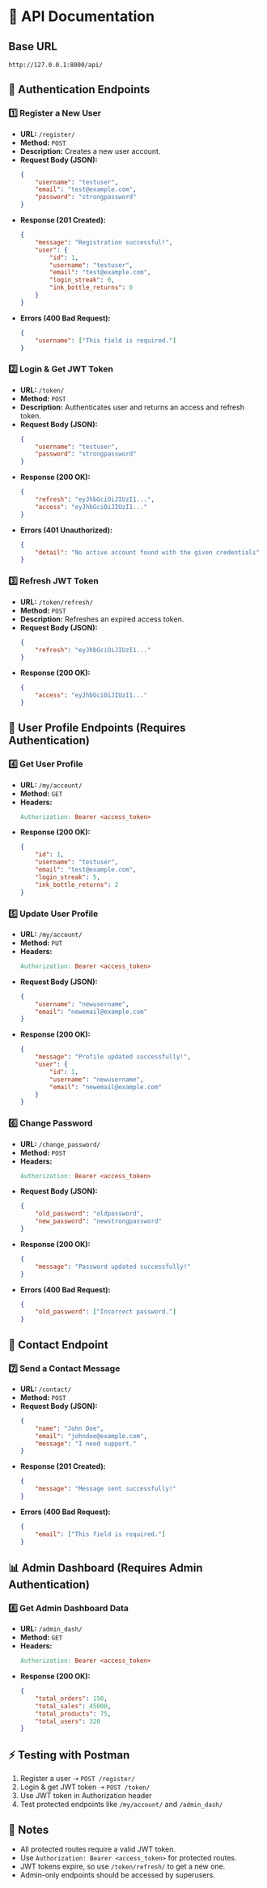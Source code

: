 # 📘 API Documentation

## Base URL
```
http://127.0.0.1:8000/api/
```

## 🔐 Authentication Endpoints

### 1️⃣ Register a New User
- **URL:** `/register/`
- **Method:** `POST`
- **Description:** Creates a new user account.
- **Request Body (JSON):**
    ```json
    {
        "username": "testuser",
        "email": "test@example.com",
        "password": "strongpassword"
    }
    ```
- **Response (201 Created):**
    ```json
    {
        "message": "Registration successful!",
        "user": {
            "id": 1,
            "username": "testuser",
            "email": "test@example.com",
            "login_streak": 0,
            "ink_bottle_returns": 0
        }
    }
    ```
- **Errors (400 Bad Request):**
    ```json
    {
        "username": ["This field is required."]
    }
    ```

### 2️⃣ Login & Get JWT Token
- **URL:** `/token/`
- **Method:** `POST`
- **Description:** Authenticates user and returns an access and refresh token.
- **Request Body (JSON):**
    ```json
    {
        "username": "testuser",
        "password": "strongpassword"
    }
    ```
- **Response (200 OK):**
    ```json
    {
        "refresh": "eyJhbGciOiJIUzI1...",
        "access": "eyJhbGciOiJIUzI1..."
    }
    ```
- **Errors (401 Unauthorized):**
    ```json
    {
        "detail": "No active account found with the given credentials"
    }
    ```

### 3️⃣ Refresh JWT Token
- **URL:** `/token/refresh/`
- **Method:** `POST`
- **Description:** Refreshes an expired access token.
- **Request Body (JSON):**
    ```json
    {
        "refresh": "eyJhbGciOiJIUzI1..."
    }
    ```
- **Response (200 OK):**
    ```json
    {
        "access": "eyJhbGciOiJIUzI1..."
    }
    ```

## 👤 User Profile Endpoints (Requires Authentication)

### 4️⃣ Get User Profile
- **URL:** `/my/account/`
- **Method:** `GET`
- **Headers:**
    ```makefile
    Authorization: Bearer <access_token>
    ```
- **Response (200 OK):**
    ```json
    {
        "id": 1,
        "username": "testuser",
        "email": "test@example.com",
        "login_streak": 5,
        "ink_bottle_returns": 2
    }
    ```

### 5️⃣ Update User Profile
- **URL:** `/my/account/`
- **Method:** `PUT`
- **Headers:**
    ```makefile
    Authorization: Bearer <access_token>
    ```
- **Request Body (JSON):**
    ```json
    {
        "username": "newusername",
        "email": "newemail@example.com"
    }
    ```
- **Response (200 OK):**
    ```json
    {
        "message": "Profile updated successfully!",
        "user": {
            "id": 1,
            "username": "newusername",
            "email": "newemail@example.com"
        }
    }
    ```

### 6️⃣ Change Password
- **URL:** `/change_password/`
- **Method:** `POST`
- **Headers:**
    ```makefile
    Authorization: Bearer <access_token>
    ```
- **Request Body (JSON):**
    ```json
    {
        "old_password": "oldpassword",
        "new_password": "newstrongpassword"
    }
    ```
- **Response (200 OK):**
    ```json
    {
        "message": "Password updated successfully!"
    }
    ```
- **Errors (400 Bad Request):**
    ```json
    {
        "old_password": ["Incorrect password."]
    }
    ```

## 📩 Contact Endpoint

### 7️⃣ Send a Contact Message
- **URL:** `/contact/`
- **Method:** `POST`
- **Request Body (JSON):**
    ```json
    {
        "name": "John Doe",
        "email": "johndoe@example.com",
        "message": "I need support."
    }
    ```
- **Response (201 Created):**
    ```json
    {
        "message": "Message sent successfully!"
    }
    ```
- **Errors (400 Bad Request):**
    ```json
    {
        "email": ["This field is required."]
    }
    ```

## 📊 Admin Dashboard (Requires Admin Authentication)

### 8️⃣ Get Admin Dashboard Data
- **URL:** `/admin_dash/`
- **Method:** `GET`
- **Headers:**
    ```makefile
    Authorization: Bearer <access_token>
    ```
- **Response (200 OK):**
    ```json
    {
        "total_orders": 150,
        "total_sales": 45000,
        "total_products": 75,
        "total_users": 320
    }
    ```

## ⚡ Testing with Postman
1. Register a user ➝ `POST /register/`
2. Login & get JWT token ➝ `POST /token/`
3. Use JWT token in Authorization header
4. Test protected endpoints like `/my/account/` and `/admin_dash/`

## 📌 Notes
- All protected routes require a valid JWT token.
- Use `Authorization: Bearer <access_token>` for protected routes.
- JWT tokens expire, so use `/token/refresh/` to get a new one.
- Admin-only endpoints should be accessed by superusers.
